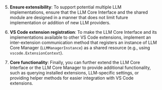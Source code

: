 
5. **Ensure extensibility**: To support potential multiple LLM implementations, ensure that the LLM Core Interface and the shared module are designed in a manner that does not limit future implementation or addition of new LLM providers.

6. **VS Code extension registration**: To make the LLM Core Interface and its implementations available to other VS Code extensions, implement an inter-extension communication method that registers an instance of LLM Core Manager (`LLMManagerInstance`) as a shared resource (e.g., using `vscode.ExtensionContext`).

7. **Core functionality**: Finally, you can further extend the LLM Core Interface or the LLM Core Manager to provide additional functionality, such as querying installed extensions, LLM-specific settings, or providing helper methods for easier integration with VS Code extensions.